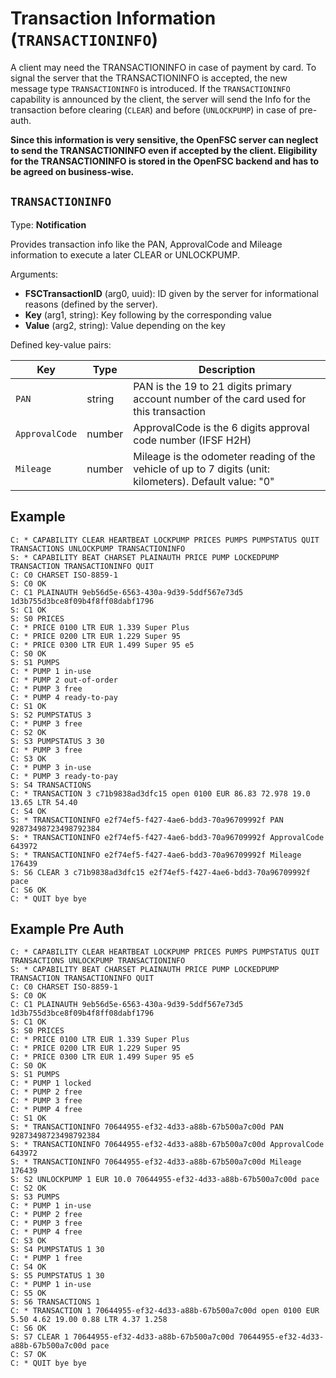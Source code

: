 # Transaction Information (`TRANSACTIONINFO`)

A client may need the TRANSACTIONINFO in case of payment by card. To signal the server that the TRANSACTIONINFO is accepted, the new message type `TRANSACTIONINFO` is introduced. If the `TRANSACTIONINFO` capability is announced by the client, the server will send the Info for the transaction before clearing (`CLEAR`) and before (`UNLOCKPUMP`) in case of pre-auth. 

**Since this information is very sensitive, the OpenFSC server can neglect to send the TRANSACTIONINFO even if accepted by the client. Eligibility for the TRANSACTIONINFO is stored in the OpenFSC backend and has to be agreed on business-wise.**

## `TRANSACTIONINFO`

Type: **Notification**

Provides transaction info like the PAN, ApprovalCode and Mileage information to execute a later CLEAR or UNLOCKPUMP.

Arguments:

- **FSCTransactionID** (arg0, uuid): ID given by the server for informational reasons (defined by the server).
- **Key** (arg1, string): Key following by the corresponding value
- **Value** (arg2, string): Value depending on the key

Defined key-value pairs:

|Key|Type|Description|
|-|-|-|
|`PAN`|string|PAN is the 19 to 21 digits primary account number of the card used for this transaction|
|`ApprovalCode`|number|ApprovalCode is the 6 digits approval code number (IFSF H2H)|
|`Mileage`|number|Mileage is the odometer reading of the vehicle of up to 7 digits (unit: kilometers). Default value: "0"|

## Example

```
C: * CAPABILITY CLEAR HEARTBEAT LOCKPUMP PRICES PUMPS PUMPSTATUS QUIT TRANSACTIONS UNLOCKPUMP TRANSACTIONINFO
S: * CAPABILITY BEAT CHARSET PLAINAUTH PRICE PUMP LOCKEDPUMP TRANSACTION TRANSACTIONINFO QUIT
C: C0 CHARSET ISO-8859-1
S: C0 OK
C: C1 PLAINAUTH 9eb56d5e-6563-430a-9d39-5ddf567e73d5 1d3b755d3bce8f09b4f8ff08dabf1796
S: C1 OK
S: S0 PRICES
C: * PRICE 0100 LTR EUR 1.339 Super Plus
C: * PRICE 0200 LTR EUR 1.229 Super 95
C: * PRICE 0300 LTR EUR 1.499 Super 95 e5
C: S0 OK
S: S1 PUMPS
C: * PUMP 1 in-use
C: * PUMP 2 out-of-order
C: * PUMP 3 free
C: * PUMP 4 ready-to-pay
C: S1 OK
S: S2 PUMPSTATUS 3
C: * PUMP 3 free
C: S2 OK
S: S3 PUMPSTATUS 3 30
C: * PUMP 3 free
C: S3 OK
C: * PUMP 3 in-use
C: * PUMP 3 ready-to-pay
S: S4 TRANSACTIONS
C: * TRANSACTION 3 c71b9838ad3dfc15 open 0100 EUR 86.83 72.978 19.0 13.65 LTR 54.40
C: S4 OK
S: * TRANSACTIONINFO e2f74ef5-f427-4ae6-bdd3-70a96709992f PAN 92873498723498792384
S: * TRANSACTIONINFO e2f74ef5-f427-4ae6-bdd3-70a96709992f ApprovalCode 643972
S: * TRANSACTIONINFO e2f74ef5-f427-4ae6-bdd3-70a96709992f Mileage 176439
S: S6 CLEAR 3 c71b9838ad3dfc15 e2f74ef5-f427-4ae6-bdd3-70a96709992f pace
C: S6 OK
C: * QUIT bye bye
```

## Example Pre Auth

```
C: * CAPABILITY CLEAR HEARTBEAT LOCKPUMP PRICES PUMPS PUMPSTATUS QUIT TRANSACTIONS UNLOCKPUMP TRANSACTIONINFO
S: * CAPABILITY BEAT CHARSET PLAINAUTH PRICE PUMP LOCKEDPUMP TRANSACTION TRANSACTIONINFO QUIT
C: C0 CHARSET ISO-8859-1
S: C0 OK
C: C1 PLAINAUTH 9eb56d5e-6563-430a-9d39-5ddf567e73d5 1d3b755d3bce8f09b4f8ff08dabf1796
S: C1 OK
S: S0 PRICES
C: * PRICE 0100 LTR EUR 1.339 Super Plus
C: * PRICE 0200 LTR EUR 1.229 Super 95
C: * PRICE 0300 LTR EUR 1.499 Super 95 e5
C: S0 OK
S: S1 PUMPS
C: * PUMP 1 locked
C: * PUMP 2 free
C: * PUMP 3 free
C: * PUMP 4 free
C: S1 OK
S: * TRANSACTIONINFO 70644955-ef32-4d33-a88b-67b500a7c00d PAN 92873498723498792384
S: * TRANSACTIONINFO 70644955-ef32-4d33-a88b-67b500a7c00d ApprovalCode 643972
S: * TRANSACTIONINFO 70644955-ef32-4d33-a88b-67b500a7c00d Mileage 176439
S: S2 UNLOCKPUMP 1 EUR 10.0 70644955-ef32-4d33-a88b-67b500a7c00d pace
C: S2 OK
S: S3 PUMPS
C: * PUMP 1 in-use
C: * PUMP 2 free
C: * PUMP 3 free
C: * PUMP 4 free
C: S3 OK
S: S4 PUMPSTATUS 1 30
C: * PUMP 1 free
C: S4 OK
S: S5 PUMPSTATUS 1 30
C: * PUMP 1 in-use
C: S5 OK
S: S6 TRANSACTIONS 1
C: * TRANSACTION 1 70644955-ef32-4d33-a88b-67b500a7c00d open 0100 EUR 5.50 4.62 19.00 0.88 LTR 4.37 1.258
C: S6 OK
S: S7 CLEAR 1 70644955-ef32-4d33-a88b-67b500a7c00d 70644955-ef32-4d33-a88b-67b500a7c00d pace
C: S7 OK
C: * QUIT bye bye
```
